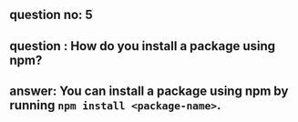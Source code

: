 
      
## question no: 5

## question : How do you install a package using npm?

## answer: You can install a package using npm by running `npm install <package-name>`.
      